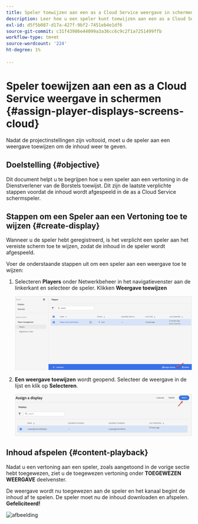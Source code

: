 ```yaml
---
title: Speler toewijzen aan een as a Cloud Service weergave in schermen
description: Leer hoe u een speler kunt toewijzen aan een as a Cloud Service weergave in schermen.
exl-id: d5f5b087-d17a-427f-9bf2-7451eb4e1df6
source-git-commit: c31f43986e44099a3a36cc6c9c2f1a7251499ffb
workflow-type: tm+mt
source-wordcount: '224'
ht-degree: 1%

---
```


# Speler toewijzen aan een as a Cloud Service weergave in schermen {#assign-player-displays-screens-cloud}

Nadat de projectinstellingen zijn voltooid, moet u de speler aan een weergave toewijzen om de inhoud weer te geven.

## Doelstelling {#objective}

Dit document helpt u te begrijpen hoe u een speler aan een vertoning in de Dienstverlener van de Borstels toewijst. Dit zijn de laatste verplichte stappen voordat de inhoud wordt afgespeeld in de as a Cloud Service schermspeler.

## Stappen om een Speler aan een Vertoning toe te wijzen {#create-display}

Wanneer u de speler hebt geregistreerd, is het verplicht een speler aan het vereiste scherm toe te wijzen, zodat de inhoud in de speler wordt afgespeeld.

Voer de onderstaande stappen uit om een speler aan een weergave toe te wijzen:

1. Selecteren **Players** onder Netwerkbeheer in het navigatievenster aan de linkerkant en selecteer de speler. Klikken **Weergave toewijzen**

   ![afbeelding](/help/screens-cloud/assets/player/register-player7.png)

1. **Een weergave toewijzen** wordt geopend. Selecteer de weergave in de lijst en klik op **Selecteren**.

   ![afbeelding](/help/screens-cloud/assets/player/register-player8.png)

## Inhoud afspelen {#content-playback}

Nadat u een vertoning aan een speler, zoals aangetoond in de vorige sectie hebt toegewezen, ziet u de toegewezen vertoning onder **TOEGEWEZEN WEERGAVE** deelvenster.

De weergave wordt nu toegewezen aan de speler en het kanaal begint de inhoud af te spelen. De speler moet nu de inhoud downloaden en afspelen. **Gefeliciteerd!**

![afbeelding](/help/screens-cloud/assets/player/output.gif)
